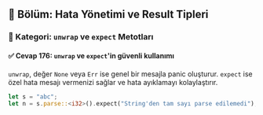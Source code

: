 ## 📘 Bölüm: Hata Yönetimi ve Result Tipleri  
### 🔹 Kategori: `unwrap` ve `expect` Metotları  
#### ✅ Cevap 176: `unwrap` ve `expect`'in güvenli kullanımı

`unwrap`, değer `None` veya `Err` ise genel bir mesajla panic oluşturur. `expect` ise özel hata mesajı vermenizi sağlar ve hata ayıklamayı kolaylaştırır.

```rust
let s = "abc";
let n = s.parse::<i32>().expect("String'den tam sayı parse edilemedi");
```
